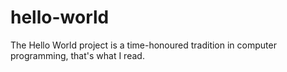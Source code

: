 # hello-world
The Hello World project is a time-honoured tradition in computer programming, that's what I read.
